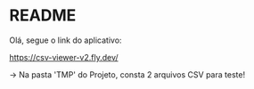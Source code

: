 # README

Olá, segue o link do aplicativo:

https://csv-viewer-v2.fly.dev/



-> Na pasta 'TMP' do Projeto, consta 2 arquivos CSV para teste!
